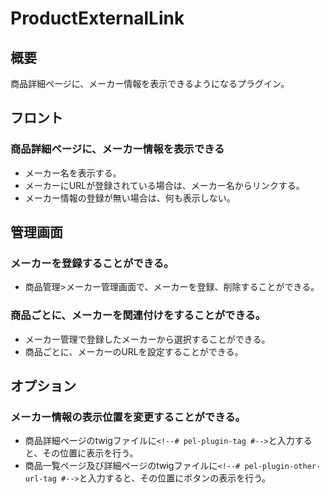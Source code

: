 # ProductExternalLink

## 概要
商品詳細ページに、メーカー情報を表示できるようになるプラグイン。

## フロント
### 商品詳細ページに、メーカー情報を表示できる
- メーカー名を表示する。
- メーカーにURLが登録されている場合は、メーカー名からリンクする。
- メーカー情報の登録が無い場合は、何も表示しない。

## 管理画面
### メーカーを登録することができる。
- 商品管理>メーカー管理画面で、メーカーを登録、削除することができる。

### 商品ごとに、メーカーを関連付けをすることができる。
- メーカー管理で登録したメーカーから選択することができる。
- 商品ごとに、メーカーのURLを設定することができる。

## オプション
### メーカー情報の表示位置を変更することができる。
- 商品詳細ページのtwigファイルに`<!--# pel-plugin-tag #-->`と入力すると、その位置に表示を行う。
- 商品一覧ページ及び詳細ページのtwigファイルに`<!--# pel-plugin-other-url-tag #-->`と入力すると、その位置にボタンの表示を行う。
